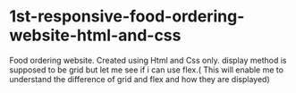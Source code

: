 # 1st-responsive-food-ordering-website-html-and-css
Food ordering website. Created using Html and Css only. display method is supposed to be grid but let me see if i can use flex.( This will enable me to understand the difference of grid and flex and how they are displayed)
